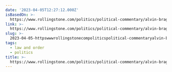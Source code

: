```yaml
---
date: '2023-04-05T12:27:12.000Z'
isBasedOn: >-
  https://www.rollingstone.com/politics/political-commentary/alvin-bragg-trump-case-still-mystery-1234709858/
link: >-
  https://www.rollingstone.com/politics/political-commentary/alvin-bragg-trump-case-still-mystery-1234709858/
slug: >-
  2023-04-05-httpswwwrollingstonecompoliticspolitical-commentaryalvin-bragg-trump-case-still-mystery-1234709858
tags:
  - law and order
  - politics
title: >-
  https://www.rollingstone.com/politics/political-commentary/alvin-bragg-trump-case-still-mystery-1234709858/
---
```


